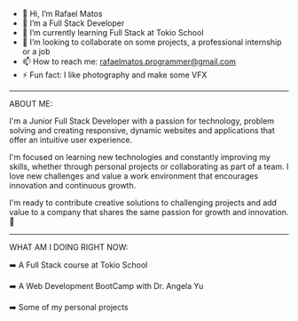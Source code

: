 - 👋 Hi, I’m Rafael Matos 
- 👀 I’m a Full Stack Developer 
- 🌱 I’m currently learning Full Stack at Tokio School
- 💞️ I’m looking to collaborate on some projects, a professional internship or a job
- 📫 How to reach me: rafaelmatos.programmer@gmail.com
- ⚡ Fun fact: I like photography and make some VFX

--------

ABOUT ME: 

I'm a Junior Full Stack Developer with a passion for technology, problem solving and creating responsive, dynamic websites and applications that offer an intuitive user experience. 

I'm focused on learning new technologies and constantly improving my skills, whether through personal projects or collaborating as part of a team. I love new challenges and value a work environment that encourages innovation and continuous growth. 

I'm ready to contribute creative solutions to challenging projects and add value to a company that shares the same passion for growth and innovation. 🚀

--------

WHAT AM I DOING RIGHT NOW:

➡️ A Full Stack course at Tokio School

➡️ A Web Development BootCamp with Dr. Angela Yu

➡️ Some of my personal projects
<!---
rafaelmprogrammer/rafaelmprogrammer is a ✨ special ✨ repository because its `README.md` (this file) appears on your GitHub profile.
You can click the Preview link to take a look at your changes.
--->
